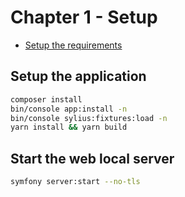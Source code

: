 # Chapter 1 - Setup

* [Setup the requirements](setup/requirements.md)

## Setup the application

```bash
composer install
bin/console app:install -n
bin/console sylius:fixtures:load -n
yarn install && yarn build
```

## Start the web local server

```bash
symfony server:start --no-tls
```
